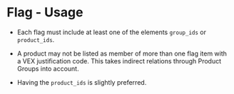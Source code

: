 # Flag - Usage

* Each flag must include at least one of the elements `group_ids` or `product_ids`.

* A product may not be listed as member of more than one flag item with a VEX justification code.
  This takes indirect relations through Product Groups into account.

* Having the `product_ids` is slightly preferred.
